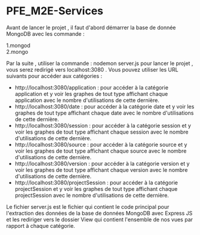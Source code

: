# PFE_M2E-Services
Avant de lancer le projet , il faut d'abord démarrer la base de donnée MongoDB avec les commande :
 
   1.mongod  
   2.mongo
   
Par la suite , utiliser la commande : nodemon server.js pour lancer le projet , vous serez redirigé vers localhost:3080 .
Vous pouvez utiliser les URL suivants pour accéder aux catégories :
- http://localhost:3080/application : pour accéder à la catégorie application et y voir les graphes de tout type affichant chaque application avec le nombre d'utilisations de cette dernière.
- http://localhost:3080/date :  pour accéder à la catégorie date et y voir les graphes de tout type affichant chaque date avec le nombre d'utilisations de cette dernière.
- http://localhost:3080/session :  pour accéder à la catégorie session et y voir les graphes de tout type affichant chaque session avec le nombre d'utilisations de cette dernière.
- http://localhost:3080/source :  pour accéder à la catégorie source et y voir les graphes de tout type affichant chaque source avec le nombre d'utilisations de cette dernière.
- http://localhost:3080/version : pour accéder à la catégorie version et y voir les graphes de tout type affichant chaque version avec le nombre d'utilisations de cette dernière.
- http://localhost:3080/projectSession : pour accéder à la catégorie projectSession et y voir les graphes de tout type affichant chaque projectSession avec le nombre d'utilisations de cette dernière.

Le fichier server.js est le fichier qui contient le code principal pour l'extraction des données de la base de données MongoDB avec Express JS et les rediriger vers le dossier View qui contient l'ensemble de nos vues par rapport à chaque catégorie.
